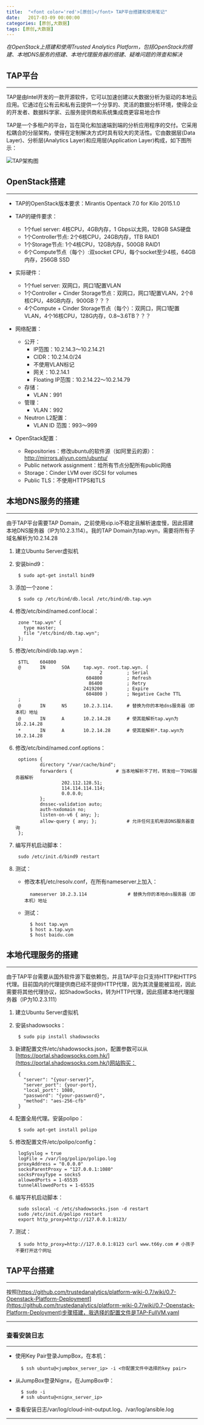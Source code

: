 ```yaml
---
title:  "<font color='red'>[原创]</font> TAP平台搭建和使用笔记"
date:   2017-03-09 00:00:00
categories: [原创,大数据]
tags: [原创,大数据]
---
```


*在OpenStack上搭建和使用Trusted Analytics Platform，包括OpenStack的搭建、本地DNS服务的搭建、本地代理服务器的搭建、疑难问题的筛查和解决*

## TAP平台
---

TAP是由Intel开发的一款开源软件，它可以加速创建以大数据分析为驱动的本地云应用。它通过在公有云和私有云提供一个分享的、灵活的数据分析环境，使得企业的开发者、数据科学家、云服务提供商和系统集成商更容易地合作

TAP是一个多租户的平台，旨在简化和加速端到端的分析应用程序的交付。它采用松耦合的分层架构，使得在定制解决方式时具有较大的灵活性。它由数据层(Data Layer)、分析层(Analytics Layer)和应用层(Application Layer)构成，如下图所示：

![TAP架构图](/assets/2017-03-09-1.png "TAP架构图")

## OpenStack搭建
---

* TAP的OpenStack版本要求：Mirantis Opentack 7.0 for Kilo 2015.1.0

* TAP的硬件要求：
	* 1个fuel server: 4核CPU，4GB内存，1 Gbps以太网，128GB SAS硬盘
	* 1个Controller节点: 2个6核CPU，24GB内存，1TB RAID1
	* 1个Storage节点: 1个4核CPU，12GB内存，500GB RAID1
	* 6个Compute节点（每个）:双socket CPU，每个socket至少4核，64GB内存，256GB SSD
* 实际硬件：
	* 1个fuel server: 双网口，网口1配置VLAN
	* 1个Controller + Cinder Storage节点：双网口，网口1配置VLAN，2个8核CPU，48GB内存，900GB？？？
	* 4个Compute + Cinder Storage节点（每个）：双网口，网口1配置VLAN，4个16核CPU，128G内存，0.8~3.6TB？？？

* 网络配置：
	* 公开：
		* IP范围：10.2.14.3～10.2.14.21
		* CIDR：10.2.14.0/24
		* 不使用VLAN标记
		* 网关：10.2.14.1
		* Floating IP范围：10.2.14.22～10.2.14.79
	* 存储：
		* VLAN：991
	* 管理：
		* VLAN：992
	* Neutron L2配置：
		* VLAN ID 范围：993～999

* OpenStack配置：
	* Repositories：修改ubuntu的软件源（如阿里云的源）：http://mirrors.aliyun.com/ubuntu/
	* Public network assignment：给所有节点分配所有public网络
	* Storage：Cinder LVM over iSCSI for volumes
	* Public TLS：不使用HTTPS和TLS

## 本地DNS服务的搭建
---

由于TAP平台需要TAP Domain，之前使用xip.io不稳定且解析速度慢，因此搭建本地DNS服务器（IP为10.2.3.114）。我的TAP Domain为tap.wyn，需要将所有子域名解析为10.2.14.28

1. 建立Ubuntu Server虚拟机
2. 安装bind9：
		
		$ sudo apt-get install bind9

3. 添加一个zone：
		
		$ sudo cp /etc/bind/db.local /etc/bind/db.tap.wyn

4. 修改/etc/bind/named.conf.local：
		
		zone "tap.wyn" {
		  type master;
		  file "/etc/bind/db.tap.wyn";
		};

5. 修改/etc/bind/db.tap.wyn：

		$TTL    604800
		@       IN      SOA     tap.wyn. root.tap.wyn. (
		                              2         ; Serial
		                         604800         ; Refresh
		                          86400         ; Retry
		                        2419200         ; Expire
		                         604800 )       ; Negative Cache TTL
		;
		@       IN      NS      10.2.3.114.		# 替换为你的本地dns服务器（即本机）地址
		@       IN      A       10.2.14.28		# 使其能解析tap.wyn为10.2.14.28
		*       IN      A       10.2.14.28		# 使其能解析*.tap.wyn为10.2.14.28

6. 修改/etc/bind/named.conf.options：

		options {
		        directory "/var/cache/bind";
		        forwarders {				# 当本地解析不了时，转发给一下DNS服务器解析
		                202.112.128.51;
		                114.114.114.114;
		                0.0.0.0;
		        };
		        dnssec-validation auto;
		        auth-nxdomain no;    
		        listen-on-v6 { any; };
		        allow-query { any; };			# 允许任何主机用该DNS服务器查询
		};

7. 编写开机启动脚本：

		sudo /etc/init.d/bind9 restart

8. 测试：
	* 修改本机/etc/resolv.conf，在所有nameserver上加入：

			nameserver 10.2.3.114				# 替换为你的本地dns服务器（即本机）地址

	* 测试：

			$ host tap.wyn
			$ host a.tap.wyn
			$ host baidu.com


## 本地代理服务的搭建
---

由于TAP平台需要从国外软件源下载依赖包，并且TAP平台只支持HTTP和HTTPS代理。目前国内的代理提供商已经不提供HTTP代理，因为其流量能被监视，因此需要将其他代理协议，如ShadowSocks，转为HTTP代理，因此搭建本地代理服务器（IP为10.2.3.111）

1. 建立Ubuntu Server虚拟机
2. 安装shadowsocks：

		$ sudo pip install shadowsocks

3. 新建配置文件/etc/shadowsocks.json，配置参数可以从[https://portal.shadowsocks.com.hk/](https://portal.shadowsocks.com.hk/)网站购买：

		{		
		  "server": "{your-server}",
		  "server_port": {your-port},
		  "local_port": 1080,
		  "password": "{your-password}",
		  "method": "aes-256-cfb"
		}

4. 配置全局代理。安装polipo：

		$ sudo apt-get install polipo

5. 修改配置文件/etc/polipo/config：

		logSyslog = true
		logFile = /var/log/polipo/polipo.log
		proxyAddress = "0.0.0.0"
		socksParentProxy = "127.0.0.1:1080"
		socksProxyType = socks5
		allowedPorts = 1-65535
		tunnelAllowedPorts = 1-65535

6. 编写开机启动脚本：

		sudo sslocal -c /etc/shadowsocks.json -d restart
		sudo /etc/init.d/polipo restart
		export http_proxy=http://127.0.0.1:8123/

7. 测试：

		$ sudo http_proxy=http://127.0.0.1:8123 curl www.t66y.com # 小孩子不要打开这个网址

## TAP平台搭建
---

按照[https://github.com/trustedanalytics/platform-wiki-0.7/wiki/0.7-Openstack-Platform-Deployment](https://github.com/trustedanalytics/platform-wiki-0.7/wiki/0.7-Openstack-Platform-Deployment)步骤搭建，我选择的配置文件是TAP-FullVM.yaml

---

### 查看安装日志
---

* 使用Key Pair登录JumpBox，在本机：

		$ ssh ubuntu@<jumpbox_server_ip> -i <你配置文件中选择的key pair>

* 从JumpBox登录Nignx，在JumpBox中：
		
		$ sudo -i
		# ssh ubuntu@<nignx_server_ip>

* 查看安装日志/var/log/cloud-init-output.log、/var/log/ansible.log

---



